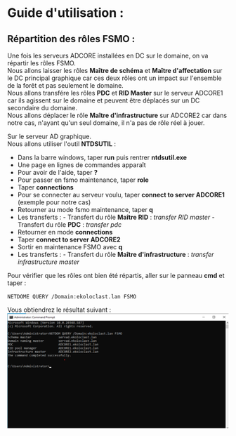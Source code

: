 # Guide d'utilisation : 

## Répartition des rôles FSMO : 

Une fois les serveurs ADCORE installées en DC sur le domaine, on va répartir les rôles FSMO.   
Nous allons laisser les rôles **Maître de schéma** et **Maître d'affectation** sur le DC principal graphique car ces deux rôles ont un impact sur l'ensemble de la forêt et pas seulement le domaine.  
Nous allons transfére les rôles **PDC** et **RID Master** sur le serveur ADCORE1 car ils agissent sur le domaine et peuvent être déplacés sur un DC secondaire du domaine.  
Nous allons déplacer le rôle **Maître d'infrastructure** sur ADCORE2 car dans notre cas, n'ayant qu'un seul domaine, il n'a pas de rôle réel à jouer.  

Sur le serveur AD graphique.  
Nous allons utiliser l'outil **NTDSUTIL** :   
- Dans la barre windows, taper **run** puis rentrer **ntdsutil.exe**
- Une page en lignes de commandes apparaît
- Pour avoir de l'aide, taper **?**
- Pour passer en fsmo maintenance, taper **role**
- Taper **connections**
- Pour se connecter au serveur voulu, taper **connect to server ADCORE1** (exemple pour notre cas)
- Retourner au mode fsmo maintenance, taper **q**
- Les transferts :
      - Transfert du rôle **Maître RID** : *transfer RID master*
      - Transfert du rôle **PDC** : *transfer pdc*
- Retourner en mode **connections**
- Taper **connect to server ADCORE2**
- Sortir en maintenance FSMO avec **q**
- Les transferts :
      - Transfert du rôle **Maître d'infrastructure** : *transfer infrastructure master*


Pour vérifier que les rôles ont bien été répartis, aller sur le panneau **cmd** et taper : 
```
NETDOME QUERY /Domain:ekoloclast.lan FSMO
```

Vous obtiendrez le résultat suivant :
![img](https://github.com/ThomasDominici/TSSR-Projet3-Groupe_1-BuildYourInfra/blob/Ressources_Images/ResultatFSMOtransfer.png?raw=true)
